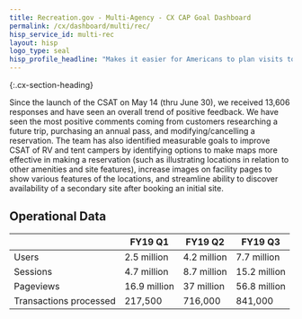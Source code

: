 ```yaml
---
title: Recreation.gov - Multi-Agency - CX CAP Goal Dashboard
permalink: /cx/dashboard/multi/rec/
hisp_service_id: multi-rec
layout: hisp
logo_type: seal
hisp_profile_headline: "Makes it easier for Americans to plan visits to over 3,700 recreation areas and activities across the nation"
---
```


{:.cx-section-heading}

Since the launch of the CSAT on May 14 (thru June 30), we received 13,606 responses and have seen an overall trend of positive feedback. We have seen the most positive comments coming from customers researching a future trip, purchasing an annual pass, and modifying/cancelling a reservation. The team has also identified measurable goals to improve CSAT of RV and tent campers by identifying options to make maps more effective in making a reservation (such as illustrating locations in relation to other amenities and site features), increase images on facility pages to show various features of the locations, and streamline ability to discover availability of a secondary site after booking an initial site.

<h2 class="cx-section-heading">Operational Data</h2>


|                            | FY19 Q1      | FY19 Q2      | FY19 Q3      |
|----------------------------|--------------|--------------|--------------|
| Users                      | 2.5 million  | 4.2 million  | 7.7 million  |
| Sessions                   | 4.7 million  | 8.7 million  | 15.2 million |
| Pageviews                  | 16.9 million | 37 million   | 56.8 million |
| Transactions processed     | 217,500      | 716,000      | 841,000      |
